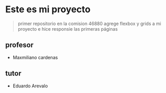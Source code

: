 # Este es mi proyecto
> primer repositorio en la comision 46880
agrege flexbox y grids a mi proyecto e hice responsie las primeras páginas
## profesor
- Maxmiliano cardenas
## tutor
- Eduardo Arevalo
